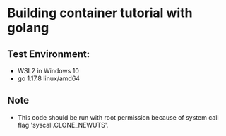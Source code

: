 # Building container tutorial with golang
  
## Test Environment: 
  - WSL2 in Windows 10
  - go 1.17.8 linux/amd64

## Note
  - This code should be run with root permission because of system call flag 'syscall.CLONE_NEWUTS'. 

